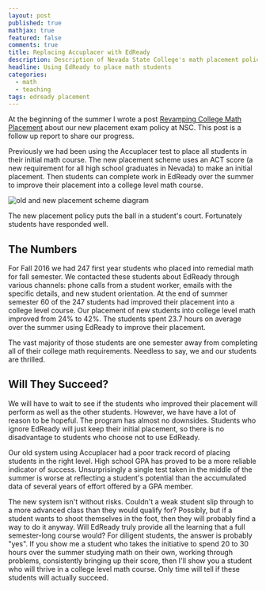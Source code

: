 ```yaml
---
layout: post
published: true
mathjax: true
featured: false
comments: true
title: Replacing Accuplacer with EdReady
description: Description of Nevada State College's math placement policy
headline: Using EdReady to place math students
categories:
  - math
  - teaching
tags: edready placement
---
```

At the beginning of the summer I wrote a post [Revamping College Math Placement](https://sergeballif.github.io/math/teaching/revamping-college-math-placement) about our new placement exam policy at NSC. This post is a follow up report to share our progress.

Previously we had been using the Accuplacer test to place all students in their initial math course.  The new placement scheme uses an ACT score (a new requirement for all high school graduates in Nevada) to make an initial placement. Then students can complete work in EdReady over the summer to improve their placement into a college level math course.

![old and new placement scheme diagram]({{site.baseurl}}/images/NewPlacement.png)

The new placement policy puts the ball in a student's court. Fortunately students have responded well.

## The Numbers

For Fall $2016$ we had $247$ first year students who placed into remedial math for fall semester. We contacted these students about EdReady through various channels: phone calls from a student worker, emails with the specific details, and new student orientation. At the end of summer semester $60$ of the $247$ students had improved their placement into a college level course. Our placement of new students into college level math improved from $24\%$ to $42\%$. The students spent $23.7$ hours on average over the summer using EdReady to improve their placement. 

The vast majority of those students are one semester away from completing all of their college math requirements. Needless to say, we and our students are thrilled.

## Will They Succeed?

We will have to wait to see if the students who improved their placement will perform as well as the other students. However, we have have a lot of reason to be hopeful. The program has almost no downsides. Students who ignore EdReady will just keep their initial placement, so there is no disadvantage to students who choose not to use EdReady. 

Our old system using Accuplacer had a poor track record of placing students in the right level. High school GPA has proved to be a more reliable indicator of success. Unsurprisingly a single test taken in the middle of the summer is worse at reflecting a student's potential than the accumulated data of several years of effort offered by a GPA member. 

The new system isn't without risks. Couldn't a weak student slip through to a more advanced class than they would qualify for? Possibly, but if a student wants to shoot themselves in the foot, then they will probably find a way to do it anyway. Will EdReady truly provide all the learning that a full semester-long course would? For diligent students, the answer is probably "yes". If you show me a student who takes the initiative to spend $20$ to $30$ hours over the summer studying math on their own, working through problems, consistently bringing up their score, then I'll show you a student who will thrive in a college level math course. Only time will tell if these students will actually succeed.
